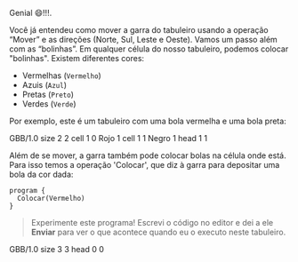 Genial :smile:!!!.

Você já entendeu como mover a garra do tabuleiro usando a operação “Mover” e as direções (Norte, Sul, Leste e Oeste). Vamos um passo além com as “bolinhas”. Em qualquer célula do nosso tabuleiro, podemos colocar "bolinhas". Existem diferentes cores:

 * Vermelhas (`Vermelho`)
 * Azuis (`Azul`)
 * Pretas (`Preto`)
 * Verdes (`Verde`)

Por exemplo, este é um tabuleiro com uma bola vermelha e uma bola preta:


<gs-board>
  GBB/1.0
    size 2 2
    cell 1 0 Rojo 1
    cell 1 1 Negro 1
    head 1 1
</gs-board>



Além de se mover, a garra também pode colocar bolas na célula onde está. Para isso temos a operação 'Colocar', que diz à garra para depositar uma bola da cor dada:

```gobstones
program {
  Colocar(Vermelho)    
}
```


> Experimente este programa! Escrevi o código no editor e dei a ele **Enviar** para ver o que acontece quando eu o executo neste tabuleiro.

<gs-board>
  GBB/1.0
    size 3 3
    head 0 0
</gs-board>
